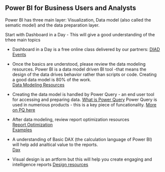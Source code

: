 ## Power BI for Business Users and Analysts

Power BI has three main layer: Visualization, Data model (also called the sematic model) and the data preparation layer.

Start with Dashboard in a Day - This will give a good understanding of the trhee main topics 
* Dashboard in a Day is a free online class delivered by our partners: [DIAD Events](https://aka.ms/NEXTDiad)

* Once the basics are understood, please review the data modeling resources.
Power BI is a data model driven BI tool -that means the design of the data drives behavior rather than scripts or code.  Creating a good data model is 80% of the work.  
[Data Modeling Resources](https://wgbrown.github.io/PBILearningResources/Data%20Modeling/Modeling)

*  Creating the data model is handled by Power Query - an end user tool for accessing and preparing data.
[What is Power Query](https://docs.microsoft.com/en-us/power-query/power-query-what-is-power-query)
Power Query is used in numerious products - this is a key piece of funcationality.
[More on PQ here](https://wgbrown.github.io/PBILearningResources/PowerQuery/PowerQueryBasics)  

* After data modeling, review report optimization resources  
[Report Optimization](https://wgbrown.github.io/PBILearningResources/ReportOptimization/Report%20Optimization)  
[Examples](https://www.bluegranite.com/blog/power-bi-performance-optimization)

* A understanding of Basic DAX (the calculation language of Power BI) will help add analtical value to the reports.  
[Dax](https://wgbrown.github.io/PBILearningResources/Dax/Intro%20To%20Dax)
 
* Visual design is an artform but this will help you create engaging and intelligence reports 
[Design resources](https://wgbrown.github.io/PBILearningResources/VisualDesign/Visual%20Design%20basics)
